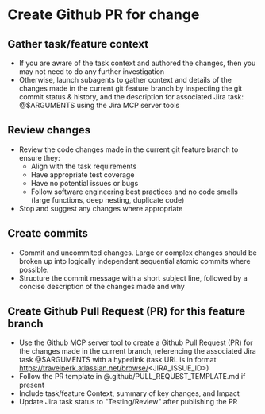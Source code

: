 # Create Github PR for change
## Gather task/feature context
- If you are aware of the task context and authored the changes, then you may not need to do any further investigation
- Otherwise, launch subagents to gather context and details of the changes made in the current git feature branch by inspecting the git commit status & history, and the description for associated Jira task: @$ARGUMENTS using the Jira MCP server tools

## Review changes
- Review the code changes made in the current git feature branch to ensure they:
  - Align with the task requirements
  - Have appropriate test coverage
  - Have no potential issues or bugs
  - Follow software engineering best practices and no code smells (large functions, deep nesting, duplicate code)
- Stop and suggest any changes where appropriate

## Create commits
- Commit and uncommited changes. Large or complex changes should be broken up into logically independent sequential atomic commits where possible. 
- Structure the commit message with a short subject line, followed by a concise description of the changes made and why

## Create Github Pull Request (PR) for this feature branch
- Use the Github MCP server tool to create a Github Pull Request (PR) for the changes made in the current branch, referencing the associated Jira task @$ARGUMENTS with a hyperlink  (task URL is in format https://travelperk.atlassian.net/browse/<JIRA_ISSUE_ID>)
- Follow the PR template in @.github/PULL_REQUEST_TEMPLATE.md if present
- Include task/feature Context, summary of key changes, and Impact
- Update Jira task status to "Testing/Review" after publishing the PR